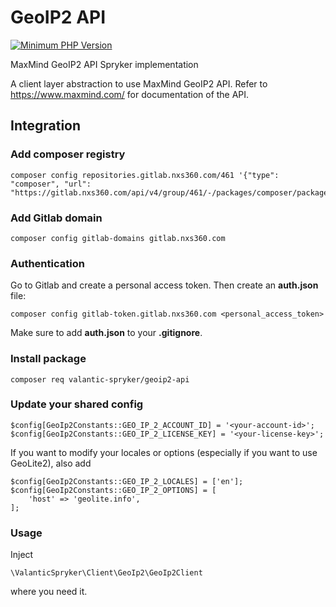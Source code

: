 # GeoIP2 API

[![Minimum PHP Version](https://img.shields.io/badge/php-%3E%3D%207.3-8892BF.svg)](https://php.net/)

MaxMind GeoIP2 API Spryker implementation

A client layer abstraction to use MaxMind GeoIP2 API.  Refer to https://www.maxmind.com/ for documentation of the API.

## Integration

### Add composer registry
```
composer config repositories.gitlab.nxs360.com/461 '{"type": "composer", "url": "https://gitlab.nxs360.com/api/v4/group/461/-/packages/composer/packages.json"}'
```

### Add Gitlab domain
```
composer config gitlab-domains gitlab.nxs360.com
```

### Authentication
Go to Gitlab and create a personal access token. Then create an **auth.json** file:
```
composer config gitlab-token.gitlab.nxs360.com <personal_access_token>
```

Make sure to add **auth.json** to your **.gitignore**.

### Install package
```
composer req valantic-spryker/geoip2-api
```

### Update your shared config
```
$config[GeoIp2Constants::GEO_IP_2_ACCOUNT_ID] = '<your-account-id>';
$config[GeoIp2Constants::GEO_IP_2_LICENSE_KEY] = '<your-license-key>';
```

If you want to modify your locales or options (especially if you want to use GeoLite2), also add
```
$config[GeoIp2Constants::GEO_IP_2_LOCALES] = ['en'];
$config[GeoIp2Constants::GEO_IP_2_OPTIONS] = [
    'host' => 'geolite.info',
];
```

### Usage
Inject

`\ValanticSpryker\Client\GeoIp2\GeoIp2Client`

where you need it.

